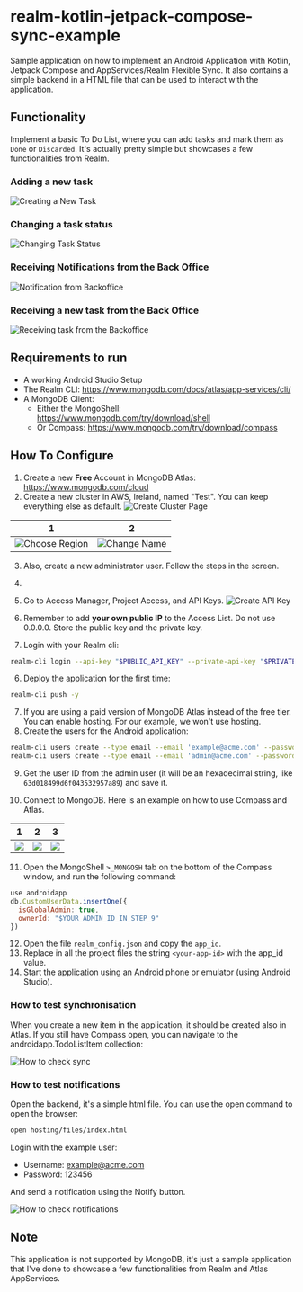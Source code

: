 # realm-kotlin-jetpack-compose-sync-example

Sample application on how to implement an Android Application with Kotlin, Jetpack Compose and AppServices/Realm Flexible Sync. 
It also contains a simple backend in a HTML file that can be used to interact with the application.

## Functionality

Implement a basic To Do List, where you can add tasks and mark them as `Done` or `Discarded`. It's actually
pretty simple but showcases a few functionalities from Realm.

### Adding a new task

![Creating a New Task](doc/recordings/adding-new-task.gif)

### Changing a task status

![Changing Task Status](doc/recordings/changing-task-status.gif)

### Receiving Notifications from the Back Office

![Notification from Backoffice](doc/recordings/notification-from-backend.gif)

### Receiving a new task from the Back Office

![Receiving task from the Backoffice](doc/recordings/assigning-new-task.gif)

## Requirements to run

* A working Android Studio Setup
* The Realm CLI: https://www.mongodb.com/docs/atlas/app-services/cli/
* A MongoDB Client:
  * Either the MongoShell: https://www.mongodb.com/try/download/shell
  * Or Compass: https://www.mongodb.com/try/download/compass

## How To Configure

1. Create a new **Free** Account in MongoDB Atlas: https://www.mongodb.com/cloud
2. Create a new cluster in AWS, Ireland, named "Test". You can keep everything else as default.
![Create Cluster Page](doc/pictures/create-a-new-cluster.png)

| 1                                                              | 2                                                            |
|----------------------------------------------------------------|--------------------------------------------------------------|
| ![Choose Region](doc/pictures/atlas-create-cluster-step-0.png) | ![Change Name](doc/pictures/atlas-create-cluster-step-1.png) |

3. Also, create a new administrator user. Follow the steps in the screen.
4. 
5. Go to Access Manager, Project Access, and API Keys.
![Create API Key](doc/pictures/create-api-key.png)

6. Remember to add **your own public IP** to the Access List. Do not use 0.0.0.0. Store the public key and the private key.

7. Login with your Realm cli:
```sh
realm-cli login --api-key "$PUBLIC_API_KEY" --private-api-key "$PRIVATE_API_KEY" --yes
```

6. Deploy the application for the first time:
```sh
realm-cli push -y
```

7. If you are using a paid version of MongoDB Atlas instead of the free tier. You can enable hosting. 
For our example, we won't use hosting.
8. Create the users for the Android application:
```sh
realm-cli users create --type email --email 'example@acme.com' --password '123456'
realm-cli users create --type email --email 'admin@acme.com' --password '123456'
```

9. Get the user ID from the admin user (it will be an hexadecimal string, like `63d018499d6f043532957a89`) and save it. 

10. Connect to MongoDB. Here is an example on how to use Compass and Atlas.

| 1                                      | 2                                      | 3                                      |
|----------------------------------------|----------------------------------------|----------------------------------------|
| ![](doc/pictures/how-to-connect-0.png) | ![](doc/pictures/how-to-connect-1.png) | ![](doc/pictures/how-to-connect-2.png) |

11. Open the MongoShell `>_MONGOSH` tab on the bottom of the Compass window, and run the following command:

```js
use androidapp
db.CustomUserData.insertOne({ 
  isGlobalAdmin: true,
  ownerId: "$YOUR_ADMIN_ID_IN_STEP_9"
})
```

12. Open the file `realm_config.json` and copy the `app_id`.
13. Replace in all the project files the string `<your-app-id>` with the app_id value.
14. Start the application using an Android phone or emulator (using Android Studio).

### How to test synchronisation

When you create a new item in the application, it should be created also in Atlas. If you still have
Compass open, you can navigate to the androidapp.TodoListItem collection:

![How to check sync](doc/pictures/how-to-check-sync.png)

### How to test notifications

Open the backend, it's a simple html file. You can use the open command to open the browser:

```sh
open hosting/files/index.html
```

Login with the example user:

* Username: example@acme.com
* Password: 123456

And send a notification using the Notify button.

![How to check notifications](doc/pictures/how-to-check-notifications.png)

## Note

This application is not supported by MongoDB, it's just a sample application that I've done to showcase a few functionalities
from Realm and Atlas AppServices.